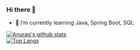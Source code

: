 ### Hi there 👋

- 🌱 I’m currently learning Java, Spring Boot, SQL

[![Anurag's github stats](https://github-readme-stats.vercel.app/api?username=InfernumPegasus&theme=synthwave)](https://github.com/InfernumPegasus/github-readme-stats)  
[![Top Langs](https://github-readme-stats.vercel.app/api/top-langs/?username=InfernumPegasus&layout=compact&theme=synthwave)](https://github.com/InfernumPegasus/github-readme-stats)

<!--
**InfernumPegasus/InfernumPegasus** is a ✨ _special_ ✨ repository because its `README.md` (this file) appears on your GitHub profile.

Here are some ideas to get you started:

- 🔭 I’m currently working on ...
- 🌱 I’m currently learning ...
- 👯 I’m looking to collaborate on ...
- 🤔 I’m looking for help with ...
- 💬 Ask me about ...
- 📫 How to reach me: ...
- 😄 Pronouns: ...
- ⚡ Fun fact: ...
-->
